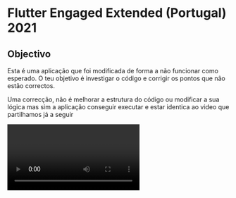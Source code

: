 # Flutter Engaged Extended (Portugal) 2021

## Objectivo

Esta é uma aplicação que foi modificada de forma a não funcionar como esperado.
O teu objetivo é investigar o código e corrigir os pontos que não estão correctos. 

Uma correcção, não é melhorar a estrutura do código ou modificar a sua lógica mas sim a aplicação conseguir executar e estar identica ao video que partilhamos já a seguir

<Video>
    
## Como executar a aplicação

1. Cria uma conta em [OpenWeatherMap](https://openweathermap.org/).
2. Poderás então ver a tua API KEY em https://home.openweathermap.org/api_keys.
3. Faz FORK deste repositorio e faz clone do projecto. Para depois abrires Pull Request
4. Instala todas as dependencias com o "flutter pub get"
5. Abre o ficheiro **lib/main.dart** e copia a tua API, substituindo a 
```dart
    var config = {
    'OpenWeatherApiKey': '<COLOCA_AQUI_A_TUA_CHAVE>',
    };
```
6. Executa a aplicacao


## Vencedor

O Vencedor será aquele que realizar o primeiro Pull Request com a aplicação a funcionar correctamente e com o UI idêntico ao video partilhado. 
O juri irá olhar para a hora do Pull Request para determinar a ordem das submissões.
Qualquer tentativa de adulterar o resultado será desqualificado imediatamente.


Mais importante, divirtam-se!
